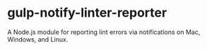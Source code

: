# gulp-notify-linter-reporter
A Node.js module for reporting lint errors via notifications on Mac, Windows, and Linux.

